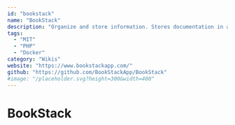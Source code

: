 ```yaml
---
id: "bookstack"
name: "BookStack"
description: "Organize and store information. Stores documentation in a book like fashion."
tags:
  - "MIT"
  - "PHP"
  - "Docker"
category: "Wikis"
website: "https://www.bookstackapp.com/"
github: "https://github.com/BookStackApp/BookStack"
#image: "/placeholder.svg?height=300&width=400"
---
```


# BookStack
